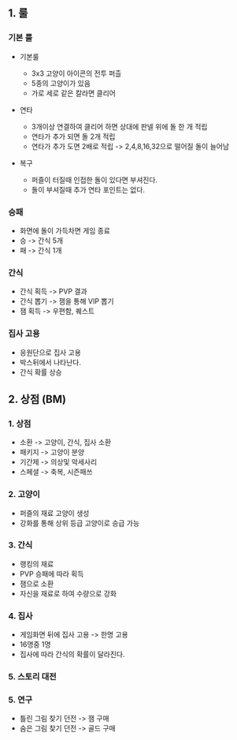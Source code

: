 ## 1. 룰
### 기본 룰 
- 기본룰
  - 3x3 고양이 아이콘의 전투 퍼츨
  - 5종의 고양이가 있음
  - 가로 세로 같은 칼라면 클리어

- 연타
  - 3개이상 연결하여 클리어 하면 상대에 판넬 위에 돌 한 개 적립
  - 연타가 추가 되면 돌 2개 적립
  - 연타가 추가 도면 2배로 적립 -> 2,4,8,16,32으로 떨어질 돌이 늘어남 

- 복구
  - 퍼즐이 터질때 인접한 돌이 있다면 부셔진다.
  - 돌이 부셔질때 추가 연타 포인트는 없다. 
 
### 승패
- 화면에 돌이 가득차면 게임 종료
- 승 -> 간식 5개 
- 패 -> 간식 1개

### 간식
- 간식 획득 -> PVP 결과 
- 간식 뽑기 -> 잼을 통해 VIP 뽑기
- 잼 획득 -> 우편함, 퀘스트  

### 집사 고용
- 응원단으로 집사 고용
- 박스뒤에서 나타난다.
- 간식 확률 상승

## 2. 상점 (BM)
### 1. 상점
- 소환 -> 고양이, 간식, 집사 소환
- 패키지 -> 고양이 분양
- 기간제 -> 의상및 악세사리
- 스페셜 -> 축복, 시즌패쓰  

### 2. 고양이
- 퍼즐의 재료 고양이 생성
- 강화를 통해 상위 등급 고양이로 승급 가능

### 3. 간식
- 랭킹의 재료 
- PVP 승패에 따라 획득
- 잼으로 소환
- 자신을 재료로 하여 수량으로 강화 

### 4. 집사
- 게임화면 뒤에 집사 고용 -> 한명 고용
- 16명중 1명
- 집사에 따라 간식의 확률이 달라진다. 

### 5. 스토리 대전


### 5. 연구
- 틀린 그림 찾기 던전 -> 잼 구매
- 숨은 그림 찾기 던전 -> 골드 구매
